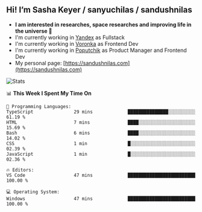 ## Hi! I’m Sasha Keyer / sanyuchilas / sandushnilas

- **I am interested in researches, space researches and improving life in the universe 🌠** 
- I'm currently working in [Yandex](https://browser.yandex.ru/corp) as Fullstack
- I'm currently working in [Voronka](https://voronka-events.ru/about/) as Frontend Dev
- I'm currently working in [Poputchik](https://putchik.ru/) as Product Manager and Frontend Dev 
- My personal page: [https://sandushnilas.com](https://sandushnilas.com)

![Stats](https://github-readme-stats.vercel.app/api?username=sanyuchilas&show_icons=true&theme=react&hide=issues&count_private=true&layout=compact)

<!--START_SECTION:waka-->
📊 **This Week I Spent My Time On** 

```text
💬 Programming Languages: 
TypeScript               29 mins             ███████████████░░░░░░░░░░   61.19 % 
HTML                     7 mins              ████░░░░░░░░░░░░░░░░░░░░░   15.69 % 
Bash                     6 mins              ████░░░░░░░░░░░░░░░░░░░░░   14.02 % 
CSS                      1 min               █░░░░░░░░░░░░░░░░░░░░░░░░   02.39 % 
JavaScript               1 min               █░░░░░░░░░░░░░░░░░░░░░░░░   02.36 % 

🔥 Editors: 
VS Code                  47 mins             █████████████████████████   100.00 % 

💻 Operating System: 
Windows                  47 mins             █████████████████████████   100.00 % 
```


<!--END_SECTION:waka-->
